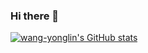 ### Hi there 👋
[![wang-yonglin's GitHub stats](https://github-readme-stats.vercel.app/api?username=wang-yonglin)](https://github.com/anuraghazra/github-readme-stats)



<!--

[![Top Langs](https://github-readme-stats.vercel.app/api/top-langs/?username=wang-yonglin)](https://github.com/anuraghazra/github-readme-stats)

[![wang-yonglin's github activity graph](https://activity-graph.herokuapp.com/graph?username=wang-yonglin&theme=github)](https://github.com/ashutosh00710/github-readme-activity-graph)

[![wang-yonglin's History Chart](https://api.star-history.com/svg?repos=starsliao/ConsulManager,starsliao/Prometheus&type=Date)](https://github.com/starsliao/ConsulManager)

-->
